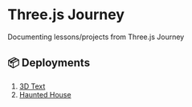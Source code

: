 # Three.js Journey  
Documenting lessons/projects from Three.js Journey


## 📦 Deployments

1. [3D Text](https://3d-text-kappa-three.vercel.app/)
2. [Haunted House](https://haunted-house-seven-alpha.vercel.app/)